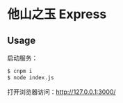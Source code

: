 # 他山之玉 Express

## Usage

启动服务：

```bash
$ cnpm i
$ node index.js
```

打开浏览器访问：http://127.0.0.1:3000/